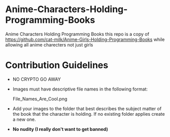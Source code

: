 # Anime-Characters-Holding-Programming-Books
Anime Characters Holding Programming Books this repo is a copy of https://github.com/cat-milk/Anime-Girls-Holding-Programming-Books while allowing all anime charecters not just girls

# Contribution Guidelines

* NO CRYPTO GO AWAY

* Images must have descriptive file names in the following format:

    File_Names_Are_Cool.png

* Add your images to the folder that best describes the subject matter of the book that the character is holding. If no existing folder applies create a new one.
    
* __No nudity (I really don't want to get banned)__
    

